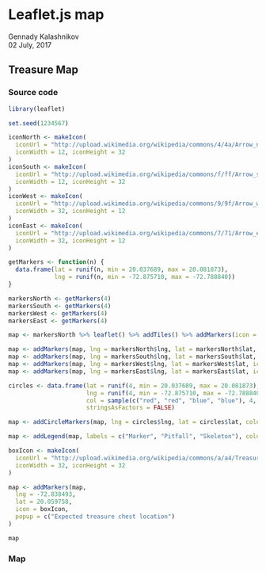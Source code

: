 # Leaflet.js map
Gennady Kalashnikov  
02 July, 2017  

## Treasure Map
### Source code

```r
library(leaflet)

set.seed(1234567)

iconNorth <- makeIcon(
  iconUrl = "http://upload.wikimedia.org/wikipedia/commons/4/4a/Arrow_north.svg",
  iconWidth = 12, iconHeight = 32
)
iconSouth <- makeIcon(
  iconUrl = "http://upload.wikimedia.org/wikipedia/commons/f/ff/Arrow_south.svg",
  iconWidth = 12, iconHeight = 32
)
iconWest <- makeIcon(
  iconUrl = "http://upload.wikimedia.org/wikipedia/commons/9/9f/Arrow_west.svg",
  iconWidth = 32, iconHeight = 12
)
iconEast <- makeIcon(
  iconUrl = "http://upload.wikimedia.org/wikipedia/commons/7/71/Arrow_east.svg",
  iconWidth = 32, iconHeight = 12
)

getMarkers <- function(n) {
  data.frame(lat = runif(n, min = 20.037689, max = 20.081873),
             lng = runif(n, min = -72.875710, max = -72.788840))
}

markersNorth <- getMarkers(4)
markersSouth <- getMarkers(4)
markersWest <- getMarkers(4)
markersEast <- getMarkers(4)

map <- markersNorth %>% leaflet() %>% addTiles() %>% addMarkers(icon = iconNorth)

map <- addMarkers(map, lng = markersNorth$lng, lat = markersNorth$lat, icon = iconNorth, popup = rep("\"Go North\"", nrow(markersNorth)))
map <- addMarkers(map, lng = markersSouth$lng, lat = markersSouth$lat, icon = iconSouth, popup = rep("\"Go South\"", nrow(markersSouth)))
map <- addMarkers(map, lng = markersWest$lng, lat = markersWest$lat, icon = iconWest, popup = rep("\"Go West\"", nrow(markersWest)))
map <- addMarkers(map, lng = markersEast$lng, lat = markersEast$lat, icon = iconEast, popup = rep("\"Go East\"", nrow(markersEast)))

circles <- data.frame(lat = runif(4, min = 20.037689, max = 20.081873),
                      lng = runif(4, min = -72.875710, max = -72.788840),
                      col = sample(c("red", "red", "blue", "blue"), 4, replace = FALSE),
                      stringsAsFactors = FALSE)

map <- addCircleMarkers(map, lng = circles$lng, lat = circles$lat, color = circles$col)

map <- addLegend(map, labels = c("Marker", "Pitfall", "Skeleton"), colors = c("black", "red", "blue"))

boxIcon <- makeIcon(
  iconUrl = "http://upload.wikimedia.org/wikipedia/commons/a/a4/Treasure_chest_color.png",
  iconWidth = 32, iconHeight = 32
)

map <- addMarkers(map,
  lng = -72.838493,
  lat = 20.059758,
  icon = boxIcon,
  popup = c("Expected treasure chest location")
)

map
```

### Map
<!--html_preserve--><div id="htmlwidget-97231983b35293da598c" style="width:672px;height:480px;" class="leaflet html-widget"></div>
<script type="application/json" data-for="htmlwidget-97231983b35293da598c">{"x":{"options":{"crs":{"crsClass":"L.CRS.EPSG3857","code":null,"proj4def":null,"projectedBounds":null,"options":{}}},"calls":[{"method":"addTiles","args":["//{s}.tile.openstreetmap.org/{z}/{x}/{y}.png",null,null,{"minZoom":0,"maxZoom":18,"maxNativeZoom":null,"tileSize":256,"subdomains":"abc","errorTileUrl":"","tms":false,"continuousWorld":false,"noWrap":false,"zoomOffset":0,"zoomReverse":false,"opacity":1,"zIndex":null,"unloadInvisibleTiles":null,"updateWhenIdle":null,"detectRetina":false,"reuseTiles":false,"attribution":"&copy; <a href=\"http://openstreetmap.org\">OpenStreetMap<\/a> contributors, <a href=\"http://creativecommons.org/licenses/by-sa/2.0/\">CC-BY-SA<\/a>"}]},{"method":"addMarkers","args":[[20.0625319328659,20.0697886099185,20.0781283994504,20.0390010160644],[-72.8090364320346,-72.8340077108871,-72.8680324641406,-72.800745892675],{"iconUrl":{"data":"http://upload.wikimedia.org/wikipedia/commons/4/4a/Arrow_north.svg","index":0},"iconWidth":12,"iconHeight":32},null,null,{"clickable":true,"draggable":false,"keyboard":true,"title":"","alt":"","zIndexOffset":0,"opacity":1,"riseOnHover":false,"riseOffset":250},null,null,null,null,null,null,null]},{"method":"addMarkers","args":[[20.0625319328659,20.0697886099185,20.0781283994504,20.0390010160644],[-72.8090364320346,-72.8340077108871,-72.8680324641406,-72.800745892675],{"iconUrl":{"data":"http://upload.wikimedia.org/wikipedia/commons/4/4a/Arrow_north.svg","index":0},"iconWidth":12,"iconHeight":32},null,null,{"clickable":true,"draggable":false,"keyboard":true,"title":"","alt":"","zIndexOffset":0,"opacity":1,"riseOnHover":false,"riseOffset":250},["\"Go North\"","\"Go North\"","\"Go North\"","\"Go North\""],null,null,null,null,null,null]},{"method":"addMarkers","args":[[20.0596309094714,20.0754002220219,20.0653432325428,20.0483573374859],[-72.8724358918755,-72.8308335686252,-72.8046105637774,-72.8326984955062],{"iconUrl":{"data":"http://upload.wikimedia.org/wikipedia/commons/f/ff/Arrow_south.svg","index":0},"iconWidth":12,"iconHeight":32},null,null,{"clickable":true,"draggable":false,"keyboard":true,"title":"","alt":"","zIndexOffset":0,"opacity":1,"riseOnHover":false,"riseOffset":250},["\"Go South\"","\"Go South\"","\"Go South\"","\"Go South\""],null,null,null,null,null,null]},{"method":"addMarkers","args":[[20.045595375757,20.0765330202041,20.0570124640739,20.0697785688197],[-72.8005875515685,-72.8497265495669,-72.7941900144538,-72.8386800786005],{"iconUrl":{"data":"http://upload.wikimedia.org/wikipedia/commons/9/9f/Arrow_west.svg","index":0},"iconWidth":32,"iconHeight":12},null,null,{"clickable":true,"draggable":false,"keyboard":true,"title":"","alt":"","zIndexOffset":0,"opacity":1,"riseOnHover":false,"riseOffset":250},["\"Go West\"","\"Go West\"","\"Go West\"","\"Go West\""],null,null,null,null,null,null]},{"method":"addMarkers","args":[[20.0532698500294,20.0562615969213,20.0513436775935,20.0408251828232],[-72.8501570392839,-72.8059694097325,-72.8143742271945,-72.7910783072791],{"iconUrl":{"data":"http://upload.wikimedia.org/wikipedia/commons/7/71/Arrow_east.svg","index":0},"iconWidth":32,"iconHeight":12},null,null,{"clickable":true,"draggable":false,"keyboard":true,"title":"","alt":"","zIndexOffset":0,"opacity":1,"riseOnHover":false,"riseOffset":250},["\"Go East\"","\"Go East\"","\"Go East\"","\"Go East\""],null,null,null,null,null,null]},{"method":"addCircleMarkers","args":[[20.0408918198906,20.0818114787278,20.0618379553868,20.0461394696795],[-72.8371357814,-72.8183434411612,-72.8307386539427,-72.8027817903622],10,null,null,{"lineCap":null,"lineJoin":null,"clickable":true,"pointerEvents":null,"className":"","stroke":true,"color":["red","blue","red","blue"],"weight":5,"opacity":0.5,"fill":true,"fillColor":["red","blue","red","blue"],"fillOpacity":0.2,"dashArray":null},null,null,null,null,null,null,null]},{"method":"addLegend","args":[{"colors":["black","red","blue"],"labels":["Marker","Pitfall","Skeleton"],"na_color":null,"na_label":"NA","opacity":0.5,"position":"topright","type":"unknown","title":null,"extra":null,"layerId":null,"className":"info legend"}]},{"method":"addMarkers","args":[20.059758,-72.838493,{"iconUrl":{"data":"http://upload.wikimedia.org/wikipedia/commons/a/a4/Treasure_chest_color.png","index":0},"iconWidth":32,"iconHeight":32},null,null,{"clickable":true,"draggable":false,"keyboard":true,"title":"","alt":"","zIndexOffset":0,"opacity":1,"riseOnHover":false,"riseOffset":250},"Expected treasure chest location",null,null,null,null,null,null]}],"limits":{"lat":[20.0390010160644,20.0818114787278],"lng":[-72.8724358918755,-72.7910783072791]}},"evals":[],"jsHooks":[]}</script><!--/html_preserve-->
